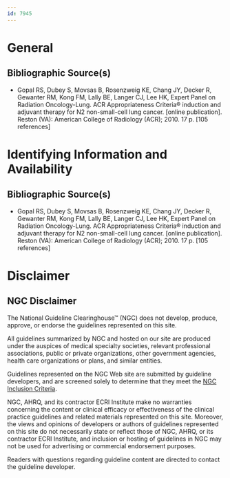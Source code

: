 ```yaml
---
id: 7945
---
```


# General

## Bibliographic Source(s)

- Gopal RS, Dubey S, Movsas B, Rosenzweig KE, Chang JY, Decker R, Gewanter RM, Kong FM, Lally BE, Langer CJ, Lee HK, Expert Panel on Radiation Oncology-Lung. ACR Appropriateness Criteria® induction and adjuvant therapy for N2 non-small-cell lung cancer. [online publication]. Reston (VA): American College of Radiology (ACR); 2010. 17 p. [105 references]

# Identifying Information and Availability

## Bibliographic Source(s)

- Gopal RS, Dubey S, Movsas B, Rosenzweig KE, Chang JY, Decker R, Gewanter RM, Kong FM, Lally BE, Langer CJ, Lee HK, Expert Panel on Radiation Oncology-Lung. ACR Appropriateness Criteria® induction and adjuvant therapy for N2 non-small-cell lung cancer. [online publication]. Reston (VA): American College of Radiology (ACR); 2010. 17 p. [105 references]

# Disclaimer

## NGC Disclaimer

The National Guideline Clearinghouse™ (NGC) does not develop, produce, approve, or endorse the guidelines represented on this site.

All guidelines summarized by NGC and hosted on our site are produced under the auspices of medical specialty societies, relevant professional associations, public or private organizations, other government agencies, health care organizations or plans, and similar entities.

Guidelines represented on the NGC Web site are submitted by guideline developers, and are screened solely to determine that they meet the [NGC Inclusion Criteria](/help-and-about/summaries/inclusion-criteria).

NGC, AHRQ, and its contractor ECRI Institute make no warranties concerning the content or clinical efficacy or effectiveness of the clinical practice guidelines and related materials represented on this site. Moreover, the views and opinions of developers or authors of guidelines represented on this site do not necessarily state or reflect those of NGC, AHRQ, or its contractor ECRI Institute, and inclusion or hosting of guidelines in NGC may not be used for advertising or commercial endorsement purposes.

Readers with questions regarding guideline content are directed to contact the guideline developer.

